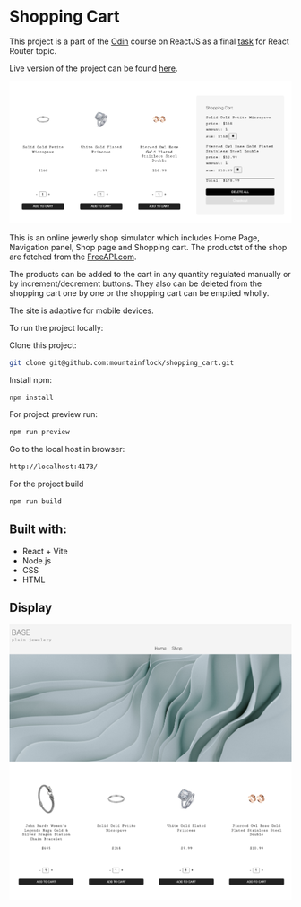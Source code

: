 # Shopping Cart

This project is a part of the [Odin](https://www.theodinproject.com/paths/full-stack-javascript) course on ReactJS as a final [task](https://www.theodinproject.com/lessons/node-path-react-new-shopping-cart) for React Router topic.

Live version of the project can be found [here](https://mountaiflockshoppingcart.netlify.app/ShopPage). 

![screenshot cart](./src/assets/screenshotCart.png)

This is an online jewerly shop simulator which includes Home Page, Navigation panel, Shop page and Shopping cart. The productst of the shop are fetched from the [FreeAPI.com](https://fakestoreapi.com/docs). 

The products can be added to the cart in any quantity regulated manually or by increment/decrement buttons. They also can be deleted from the shopping cart one by one or the shopping cart can be emptied wholly.

The site is adaptive for mobile devices.

To run the project locally:

Clone this project:
```sh 
git clone git@github.com:mountainflock/shopping_cart.git
```

Install npm: 
```sh 
npm install
```

For project preview run:
```sh
npm run preview
```

Go to the local host in browser: 
```sh 
http://localhost:4173/
```

For the project build

```sh
npm run build
```

## Built with: 
* React + Vite
* Node.js
* CSS
* HTML 

## Display
![screenshot home](./src/assets/screenshotHome.png)
![screenshot shop](./src/assets/screenshotShop.png)